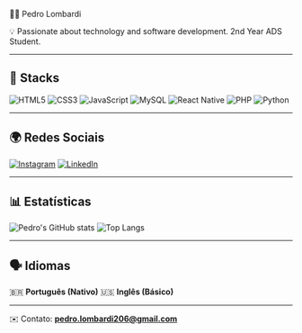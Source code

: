  👨‍💻 Pedro Lombardi

💡 Passionate about technology and software development. 2nd Year ADS Student.

---

## 🚀 Stacks
![HTML5](https://img.shields.io/badge/HTML5-E34F26?style=for-the-badge&logo=html5&logoColor=white)
![CSS3](https://img.shields.io/badge/CSS3-1572B6?style=for-the-badge&logo=css3&logoColor=white)
![JavaScript](https://img.shields.io/badge/JavaScript-F7DF1E?style=for-the-badge&logo=javascript&logoColor=black)
![MySQL](https://img.shields.io/badge/MySQL-005C84?style=for-the-badge&logo=mysql&logoColor=white)
![React Native](https://img.shields.io/badge/React%20Native-20232A?style=for-the-badge&logo=react&logoColor=61DAFB)
![PHP](https://img.shields.io/badge/PHP-777BB4?style=for-the-badge&logo=php&logoColor=white)
![Python](https://img.shields.io/badge/Python-3776AB?style=for-the-badge&logo=python&logoColor=white)

---

## 🌍 Redes Sociais
[![Instagram](https://img.shields.io/badge/Instagram-E4405F?style=for-the-badge&logo=instagram&logoColor=white)](https://www.instagram.com/pedro.augg/)
[![LinkedIn](https://img.shields.io/badge/LinkedIn-0A66C2?style=for-the-badge&logo=linkedin&logoColor=white)](https://www.linkedin.com/in/pedro-lombardi-7781522b7)

---

## 📊 Estatísticas
![Pedro's GitHub stats](https://github-readme-stats.vercel.app/api?username=pedrinquee&show_icons=true&theme=tokyonight)
![Top Langs](https://github-readme-stats.vercel.app/api/top-langs/?username=pedrinquee&layout=compact&theme=tokyonight)

---

## 🗣️ Idiomas
🇧🇷 **Português (Nativo)**
🇺🇸 **Inglês (Básico)**

---

✉️ Contato: **pedro.lombardi206@gmail.com**
